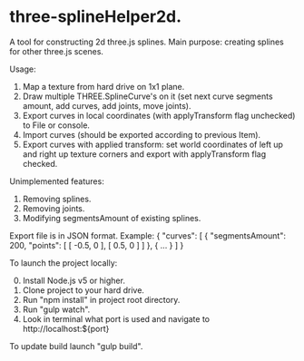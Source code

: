# three-splineHelper2d.

A tool for constructing 2d three.js splines. Main purpose: creating splines for other three.js scenes.

Usage:

1. Map a texture from hard drive on 1x1 plane.
2. Draw multiple THREE.SplineCurve's on it (set next curve segments amount, add curves, add joints, move joints).
3. Export curves in local coordinates (with applyTransform flag unchecked) to File or console.
4. Import curves (should be exported according to previous Item).
5. Export curves with applied transform: set world coordinates of left up and right up texture corners and export with applyTransform flag checked.

Unimplemented features:

1. Removing splines.
2. Removing joints.
3. Modifying segmentsAmount of existing splines.

Export file is in JSON format. Example:
{
    "curves": [
        {
            "segmentsAmount": 200,
            "points": [
                [
                    -0.5,
                    0
                ],
                [
                    0.5,
                    0
                ]
            ]
        },
        {
            ...
        }
    ]
}

To launch the project locally:

0. Install Node.js v5 or higher.
1. Clone project to your hard drive.
2. Run "npm install" in project root directory.
4. Run "gulp watch".
5. Look in terminal what port is used and navigate to http://localhost:${port}

To update build launch "gulp build".
